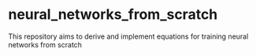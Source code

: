 # neural_networks_from_scratch
This repository aims to derive and implement equations for training neural networks from scratch
